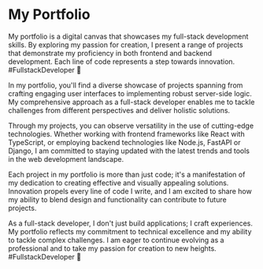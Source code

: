 # My Portfolio

My portfolio is a digital canvas that showcases my full-stack development skills. By exploring my passion for creation, I present a range of projects that demonstrate my proficiency in both frontend and backend development. Each line of code represents a step towards innovation. #FullstackDeveloper 🚀

In my portfolio, you'll find a diverse showcase of projects spanning from crafting engaging user interfaces to implementing robust server-side logic. My comprehensive approach as a full-stack developer enables me to tackle challenges from different perspectives and deliver holistic solutions.

Through my projects, you can observe versatility in the use of cutting-edge technologies. Whether working with frontend frameworks like React with TypeScript, or employing backend technologies like Node.js, FastAPI or Django, I am committed to staying updated with the latest trends and tools in the web development landscape.

Each project in my portfolio is more than just code; it's a manifestation of my dedication to creating effective and visually appealing solutions. Innovation propels every line of code I write, and I am excited to share how my ability to blend design and functionality can contribute to future projects.

As a full-stack developer, I don't just build applications; I craft experiences. My portfolio reflects my commitment to technical excellence and my ability to tackle complex challenges. I am eager to continue evolving as a professional and to take my passion for creation to new heights. #FullstackDeveloper 🚀
